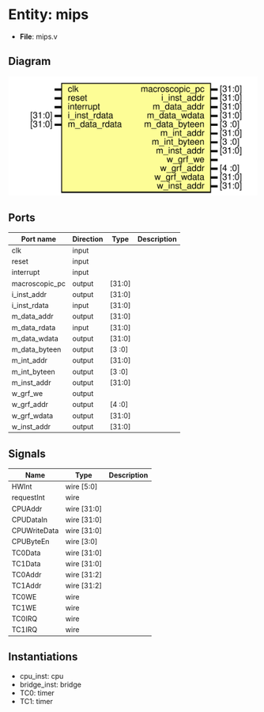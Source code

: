 # Entity: mips 

- **File**: mips.v
## Diagram

![Diagram](mips.svg "Diagram")
## Ports

| Port name      | Direction | Type   | Description |
| -------------- | --------- | ------ | ----------- |
| clk            | input     |        |             |
| reset          | input     |        |             |
| interrupt      | input     |        |             |
| macroscopic_pc | output    | [31:0] |             |
| i_inst_addr    | output    | [31:0] |             |
| i_inst_rdata   | input     | [31:0] |             |
| m_data_addr    | output    | [31:0] |             |
| m_data_rdata   | input     | [31:0] |             |
| m_data_wdata   | output    | [31:0] |             |
| m_data_byteen  | output    | [3 :0] |             |
| m_int_addr     | output    | [31:0] |             |
| m_int_byteen   | output    | [3 :0] |             |
| m_inst_addr    | output    | [31:0] |             |
| w_grf_we       | output    |        |             |
| w_grf_addr     | output    | [4 :0] |             |
| w_grf_wdata    | output    | [31:0] |             |
| w_inst_addr    | output    | [31:0] |             |
## Signals

| Name         | Type        | Description |
| ------------ | ----------- | ----------- |
| HWInt        | wire [5:0]  |             |
| requestInt   | wire        |             |
| CPUAddr      | wire [31:0] |             |
| CPUDataIn    | wire [31:0] |             |
| CPUWriteData | wire [31:0] |             |
| CPUByteEn    | wire [3:0]  |             |
| TC0Data      | wire [31:0] |             |
| TC1Data      | wire [31:0] |             |
| TC0Addr      | wire [31:2] |             |
| TC1Addr      | wire [31:2] |             |
| TC0WE        | wire        |             |
| TC1WE        | wire        |             |
| TC0IRQ       | wire        |             |
| TC1IRQ       | wire        |             |
## Instantiations

- cpu_inst: cpu
- bridge_inst: bridge
- TC0: timer
- TC1: timer
